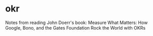 # okr
Notes from reading John Doerr's book: Measure What Matters: How Google, Bono, and the Gates Foundation Rock the World with OKRs
